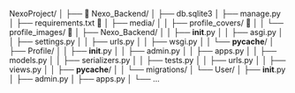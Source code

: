 NexoProject/
│
├── 📂 Nexo_Backend/
│   ├── db.sqlite3
│   ├── manage.py
│   ├── requirements.txt  📃
│   ├── media/
│   │   ├── profile_covers/  📂 
│   │   └── profile_images/  📂
│   ├── Nexo_Backend/
│   │   ├── __init__.py
│   │   ├── asgi.py 
│   │   ├── settings.py
│   │   ├── urls.py
│   │   ├── wsgi.py
│   │   └── __pycache__/
│   ├── Profile/
│   │   ├── __init__.py
│   │   ├── admin.py
│   │   ├── apps.py
│   │   ├── models.py
│   │   ├── serializers.py
│   │   ├── tests.py
│   │   ├── urls.py
│   │   ├── views.py
│   │   ├── __pycache__/
│   │   └── migrations/
│   └── User/
│       ├── __init__.py
│       ├── admin.py
│       ├── apps.py
│       └── ...
